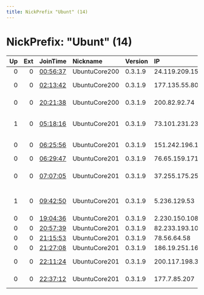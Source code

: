 ```yaml
---
title: NickPrefix "Ubunt" (14)
---
```


# NickPrefix: "Ubunt" (14)

|   Up |   Ext | JoinTime                                                                                   | Nickname      | Version   | IP              | AS                                       | CC   |   ORp |   Dirp | OS    | Contact   |   eFamMembers |
|-----:|------:|:-------------------------------------------------------------------------------------------|:--------------|:----------|:----------------|:-----------------------------------------|:-----|------:|-------:|:------|:----------|--------------:|
|    0 |     0 | [00:56:37](https://atlas.torproject.org/#details/C469929C1B52C83803D6165F83800E6F333F2DF5) | UbuntuCore200 | 0.3.1.9   | 24.119.209.153  | Cable One, Inc.                          | us   | 40651 |      0 | Linux | None      |             1 |
|    0 |     0 | [02:13:42](https://atlas.torproject.org/#details/408AD89A2F99EDD4640F912920C06799E25759B4) | UbuntuCore200 | 0.3.1.9   | 177.135.55.80   | TELEFNICA BRASIL S.A                     | br   | 40183 |      0 | Linux | None      |             1 |
|    0 |     0 | [20:21:38](https://atlas.torproject.org/#details/9B5163C5B7DB54069F3A13308BDCBF23059A8407) | UbuntuCore200 | 0.3.1.9   | 200.82.92.74    | Telecom Argentina S.A.                   | ar   | 44095 |      0 | Linux | None      |             1 |
|    1 |     0 | [05:18:16](https://atlas.torproject.org/#details/D7E8FBB6AEBE8C5A33757D2DED3D2539250642BE) | UbuntuCore201 | 0.3.1.9   | 73.101.231.230  | Comcast Cable Communications, LLC        | us   | 34723 |      0 | Linux | None      |             1 |
|    0 |     0 | [06:25:56](https://atlas.torproject.org/#details/295785B9B91CFC09AF77651F20089AB8763BC865) | UbuntuCore201 | 0.3.1.9   | 151.242.196.107 | Aria Shatel Company Ltd                  | ir   | 45685 |      0 | Linux | None      |             1 |
|    0 |     0 | [06:29:47](https://atlas.torproject.org/#details/5FAC9D6CE4DCDC9770A1719CD5FDB1971C90E99B) | UbuntuCore201 | 0.3.1.9   | 76.65.159.171   | Bell Canada                              | ca   | 40571 |      0 | Linux | None      |             1 |
|    0 |     0 | [07:07:05](https://atlas.torproject.org/#details/F9DEF630B181DCDEFC729F6AA114BD5F3356B41A) | UbuntuCore201 | 0.3.1.9   | 37.255.175.250  | Esfahan Telecommunication Company P.J.S  | ir   | 44869 |      0 | Linux | None      |             1 |
|    1 |     0 | [09:42:50](https://atlas.torproject.org/#details/E22049C8E698F92078CD935B9FEE958E2A2AE01C) | UbuntuCore201 | 0.3.1.9   | 5.236.129.53    | Iran Telecommunication Company PJS       | ir   | 37232 |      0 | Linux | None      |             1 |
|    0 |     0 | [19:04:36](https://atlas.torproject.org/#details/FDDDF137BB831558710673CE2D2F4A2DDBA88B4C) | UbuntuCore201 | 0.3.1.9   | 2.230.150.108   | Fastweb                                  | it   | 42073 |      0 | Linux | None      |             1 |
|    0 |     0 | [20:57:39](https://atlas.torproject.org/#details/09F1A7ACF3396026574BA400F6DD5856C5D1FE5F) | UbuntuCore201 | 0.3.1.9   | 82.233.193.107  | Free SAS                                 | fr   | 38769 |      0 | Linux | None      |             1 |
|    0 |     0 | [21:15:53](https://atlas.torproject.org/#details/3744542729EBAA34FA5C33BD733CFEE71F70D9BE) | UbuntuCore201 | 0.3.1.9   | 78.56.64.58     | Telia Lietuva, AB                        | lt   | 33519 |      0 | Linux | None      |             1 |
|    0 |     0 | [21:27:08](https://atlas.torproject.org/#details/2A1F0464602EFD0CD6575ED3BE9CD5ABEC373C1C) | UbuntuCore201 | 0.3.1.9   | 186.19.251.161  | Telecentro S.A.                          | ar   | 38801 |      0 | Linux | None      |             1 |
|    0 |     0 | [22:11:24](https://atlas.torproject.org/#details/356966DEA5FA8002A6038B87FA9281DFCC591BE9) | UbuntuCore201 | 0.3.1.9   | 200.117.198.35  | Telecom Argentina S.A.                   | ar   | 38724 |      0 | Linux | None      |             1 |
|    0 |     0 | [22:37:12](https://atlas.torproject.org/#details/D07851C998D080A61DB78891160138114D791EFD) | UbuntuCore201 | 0.3.1.9   | 177.7.85.207    | Brasil Telecom S/A - Filial Distrito Fed | br   | 34729 |      0 | Linux | None      |             1 |
